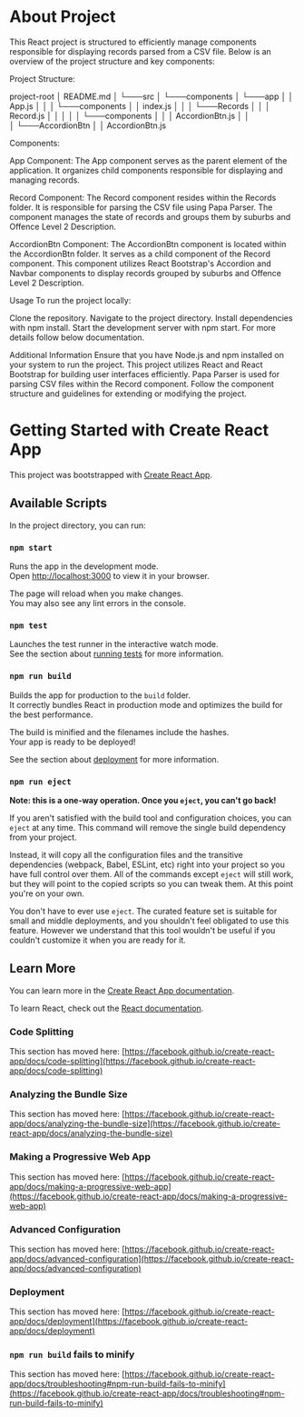 # About Project 
This React project is structured to efficiently manage components responsible for displaying records parsed from a CSV file. Below is an overview of the project structure and key components:

Project Structure:

project-root
│   README.md
│
└───src
    │
    └───components
        │
        └───app
        │   │   App.js
        │   │
        │   └───components
        │       │   index.js
        │       │
        │       └───Records
        │       │   │   Record.js
        │       │   │
        │       │   └───components
        │       │       │   AccordionBtn.js
        │       │   
        │       └───AccordionBtn
        │           │   AccordionBtn.js

Components:

App Component:
The App component serves as the parent element of the application.
It organizes child components responsible for displaying and managing records.

Record Component:
The Record component resides within the Records folder.
It is responsible for parsing the CSV file using Papa Parser.
The component manages the state of records and groups them by suburbs and Offence Level 2 Description.

AccordionBtn Component:
The AccordionBtn component is located within the AccordionBtn folder.
It serves as a child component of the Record component.
This component utilizes React Bootstrap's Accordion and Navbar components to display records grouped by suburbs and Offence Level 2 Description.

Usage
To run the project locally:

Clone the repository.
Navigate to the project directory.
Install dependencies with npm install.
Start the development server with npm start. For more details follow below documentation.

Additional Information
Ensure that you have Node.js and npm installed on your system to run the project.
This project utilizes React and React Bootstrap for building user interfaces efficiently.
Papa Parser is used for parsing CSV files within the Record component.
Follow the component structure and guidelines for extending or modifying the project.

# Getting Started with Create React App

This project was bootstrapped with [Create React App](https://github.com/facebook/create-react-app).

## Available Scripts

In the project directory, you can run:

### `npm start`

Runs the app in the development mode.\
Open [http://localhost:3000](http://localhost:3000) to view it in your browser.

The page will reload when you make changes.\
You may also see any lint errors in the console.

### `npm test`

Launches the test runner in the interactive watch mode.\
See the section about [running tests](https://facebook.github.io/create-react-app/docs/running-tests) for more information.

### `npm run build`

Builds the app for production to the `build` folder.\
It correctly bundles React in production mode and optimizes the build for the best performance.

The build is minified and the filenames include the hashes.\
Your app is ready to be deployed!

See the section about [deployment](https://facebook.github.io/create-react-app/docs/deployment) for more information.

### `npm run eject`

**Note: this is a one-way operation. Once you `eject`, you can't go back!**

If you aren't satisfied with the build tool and configuration choices, you can `eject` at any time. This command will remove the single build dependency from your project.

Instead, it will copy all the configuration files and the transitive dependencies (webpack, Babel, ESLint, etc) right into your project so you have full control over them. All of the commands except `eject` will still work, but they will point to the copied scripts so you can tweak them. At this point you're on your own.

You don't have to ever use `eject`. The curated feature set is suitable for small and middle deployments, and you shouldn't feel obligated to use this feature. However we understand that this tool wouldn't be useful if you couldn't customize it when you are ready for it.

## Learn More

You can learn more in the [Create React App documentation](https://facebook.github.io/create-react-app/docs/getting-started).

To learn React, check out the [React documentation](https://reactjs.org/).

### Code Splitting

This section has moved here: [https://facebook.github.io/create-react-app/docs/code-splitting](https://facebook.github.io/create-react-app/docs/code-splitting)

### Analyzing the Bundle Size

This section has moved here: [https://facebook.github.io/create-react-app/docs/analyzing-the-bundle-size](https://facebook.github.io/create-react-app/docs/analyzing-the-bundle-size)

### Making a Progressive Web App

This section has moved here: [https://facebook.github.io/create-react-app/docs/making-a-progressive-web-app](https://facebook.github.io/create-react-app/docs/making-a-progressive-web-app)

### Advanced Configuration

This section has moved here: [https://facebook.github.io/create-react-app/docs/advanced-configuration](https://facebook.github.io/create-react-app/docs/advanced-configuration)

### Deployment

This section has moved here: [https://facebook.github.io/create-react-app/docs/deployment](https://facebook.github.io/create-react-app/docs/deployment)

### `npm run build` fails to minify

This section has moved here: [https://facebook.github.io/create-react-app/docs/troubleshooting#npm-run-build-fails-to-minify](https://facebook.github.io/create-react-app/docs/troubleshooting#npm-run-build-fails-to-minify)
